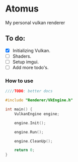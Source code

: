 # Atomus
My personal vulkan renderer

## To do:
- [x] Initializing Vulkan.
- [ ] Shaders.
- [ ] Setup imgui.
- [ ] Add more todo's.

### How to use

```c++
////TODO: better docs

#include "Renderer/VkEngine.h"

int main() {
    VulkanEngine engine;

    engine.Init();

    engine.Run();

    engine.CleanUp();

    return 0;
}
```
